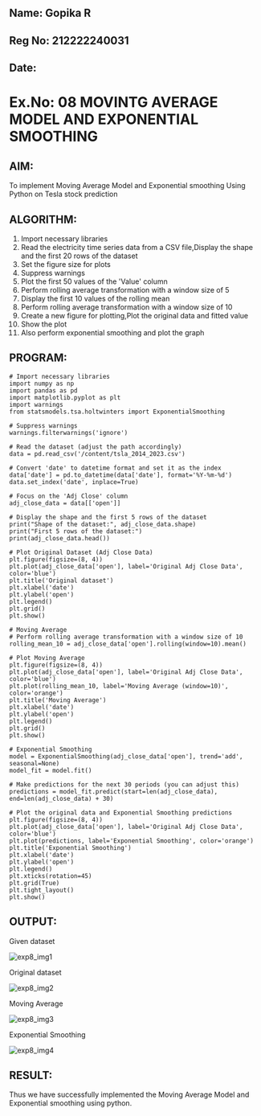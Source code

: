 ## Name: Gopika R
## Reg No: 212222240031
## Date: 

# Ex.No: 08 MOVINTG AVERAGE MODEL AND EXPONENTIAL SMOOTHING

## AIM:

To implement Moving Average Model and Exponential smoothing Using Python on Tesla stock prediction

## ALGORITHM:

1. Import necessary libraries
2. Read the electricity time series data from a CSV file,Display the shape and the first 20 rows of
the dataset
3. Set the figure size for plots
4. Suppress warnings
5. Plot the first 50 values of the 'Value' column
6. Perform rolling average transformation with a window size of 5
7. Display the first 10 values of the rolling mean
8. Perform rolling average transformation with a window size of 10
9. Create a new figure for plotting,Plot the original data and fitted value
10. Show the plot
11. Also perform exponential smoothing and plot the graph
    
## PROGRAM:

```
# Import necessary libraries
import numpy as np
import pandas as pd
import matplotlib.pyplot as plt
import warnings
from statsmodels.tsa.holtwinters import ExponentialSmoothing

# Suppress warnings
warnings.filterwarnings('ignore')

# Read the dataset (adjust the path accordingly)
data = pd.read_csv('/content/tsla_2014_2023.csv')

# Convert 'date' to datetime format and set it as the index
data['date'] = pd.to_datetime(data['date'], format='%Y-%m-%d')
data.set_index('date', inplace=True)

# Focus on the 'Adj Close' column
adj_close_data = data[['open']]

# Display the shape and the first 5 rows of the dataset
print("Shape of the dataset:", adj_close_data.shape)
print("First 5 rows of the dataset:")
print(adj_close_data.head())

# Plot Original Dataset (Adj Close Data)
plt.figure(figsize=(8, 4))
plt.plot(adj_close_data['open'], label='Original Adj Close Data', color='blue')
plt.title('Original dataset')
plt.xlabel('date')
plt.ylabel('open')
plt.legend()
plt.grid()
plt.show()

# Moving Average
# Perform rolling average transformation with a window size of 10
rolling_mean_10 = adj_close_data['open'].rolling(window=10).mean()

# Plot Moving Average
plt.figure(figsize=(8, 4))
plt.plot(adj_close_data['open'], label='Original Adj Close Data', color='blue')
plt.plot(rolling_mean_10, label='Moving Average (window=10)', color='orange')
plt.title('Moving Average')
plt.xlabel('date')
plt.ylabel('open')
plt.legend()
plt.grid()
plt.show()

# Exponential Smoothing
model = ExponentialSmoothing(adj_close_data['open'], trend='add', seasonal=None)
model_fit = model.fit()

# Make predictions for the next 30 periods (you can adjust this)
predictions = model_fit.predict(start=len(adj_close_data), end=len(adj_close_data) + 30)

# Plot the original data and Exponential Smoothing predictions
plt.figure(figsize=(8, 4))
plt.plot(adj_close_data['open'], label='Original Adj Close Data', color='blue')
plt.plot(predictions, label='Exponential Smoothing', color='orange')
plt.title('Exponential Smoothing')
plt.xlabel('date')
plt.ylabel('open')
plt.legend()
plt.xticks(rotation=45)
plt.grid(True)
plt.tight_layout()
plt.show()
```

## OUTPUT:

Given dataset


![exp8_img1](https://github.com/user-attachments/assets/a895525a-aa9a-43e5-b40e-2af751420a15)


Original dataset


![exp8_img2](https://github.com/user-attachments/assets/7b668b78-ae74-4261-a0b0-af2c396f31c4)


Moving Average


![exp8_img3](https://github.com/user-attachments/assets/bbdf5015-5fbc-491b-962f-29c7a5f26d03)


Exponential Smoothing


![exp8_img4](https://github.com/user-attachments/assets/26e3af89-fb99-478f-a12d-e60145c07f2f)



## RESULT:
Thus we have successfully implemented the Moving Average Model and Exponential smoothing using python.
